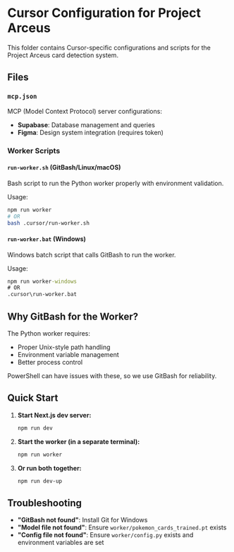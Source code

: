 # Cursor Configuration for Project Arceus

This folder contains Cursor-specific configurations and scripts for the Project Arceus card detection system.

## Files

### `mcp.json`
MCP (Model Context Protocol) server configurations:
- **Supabase**: Database management and queries
- **Figma**: Design system integration (requires token)

### Worker Scripts

#### `run-worker.sh` (GitBash/Linux/macOS)
Bash script to run the Python worker properly with environment validation.

Usage:
```bash
npm run worker
# OR
bash .cursor/run-worker.sh
```

#### `run-worker.bat` (Windows)
Windows batch script that calls GitBash to run the worker.

Usage:
```cmd
npm run worker-windows
# OR
.cursor\run-worker.bat
```

## Why GitBash for the Worker?

The Python worker requires:
- Proper Unix-style path handling
- Environment variable management
- Better process control

PowerShell can have issues with these, so we use GitBash for reliability.

## Quick Start

1. **Start Next.js dev server:**
   ```bash
   npm run dev
   ```

2. **Start the worker (in a separate terminal):**
   ```bash
   npm run worker
   ```

3. **Or run both together:**
   ```bash
   npm run dev-up
   ```

## Troubleshooting

- **"GitBash not found"**: Install Git for Windows
- **"Model file not found"**: Ensure `worker/pokemon_cards_trained.pt` exists
- **"Config file not found"**: Ensure `worker/config.py` exists and environment variables are set 